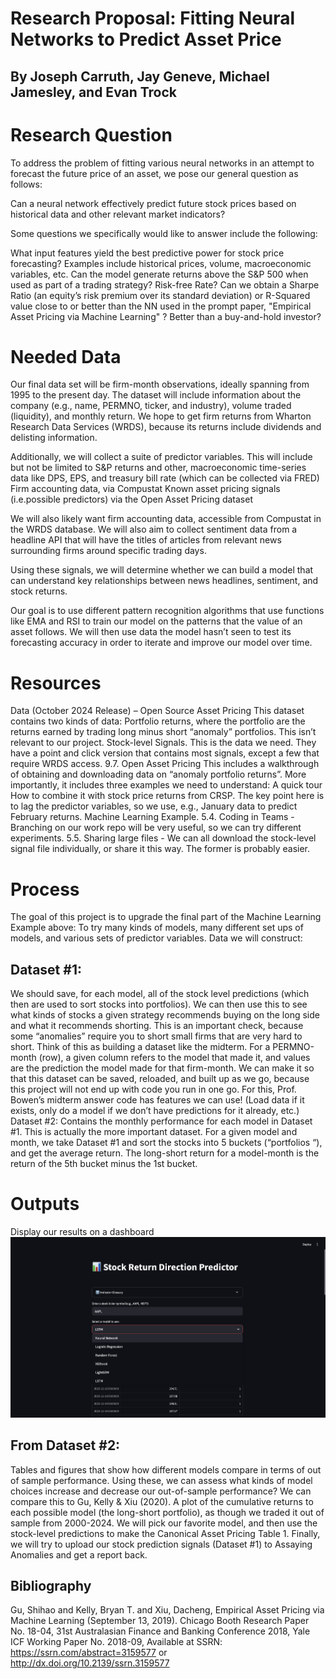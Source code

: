 # Research Proposal: Fitting Neural Networks to Predict Asset Price
## By Joseph Carruth, Jay Geneve, Michael Jamesley, and Evan Trock
# Research Question
To address the problem of fitting various neural networks in an attempt to forecast the future price of an asset, we pose our general question as follows:

Can a neural network effectively predict future stock prices based on historical data and other relevant market indicators?

Some questions we specifically would like to answer include the following:

What input features yield the best predictive power for stock price forecasting?
Examples include historical prices, volume, macroeconomic variables, etc.
Can the model generate returns above the S&P 500 when used as part of a trading strategy? Risk-free Rate?
Can we obtain a Sharpe Ratio (an equity’s risk premium over its standard deviation) or R-Squared value close to or better than the NN used in the prompt paper, "Empirical Asset Pricing via Machine Learning" ? Better than a buy-and-hold investor? 
# Needed Data
Our final data set will be firm-month observations, ideally spanning from 1995 to the present day. The dataset will include information about the company (e.g., name, PERMNO, ticker, and industry), volume traded (liquidity), and monthly return. We hope to get firm returns from Wharton Research Data Services (WRDS), because its returns include dividends and delisting information.

Additionally, we will collect a suite of predictor variables. This will include but not be limited to
S&P returns and other, macroeconomic time-series data like DPS, EPS, and treasury bill rate (which can be collected via FRED)
Firm accounting data, via Compustat 
Known asset pricing signals (i.e.possible predictors) via the Open Asset Pricing dataset

We will also likely want firm accounting data, accessible from Compustat in the WRDS database. We will also aim to collect sentiment data from a headline API that will have the titles of articles from relevant news surrounding firms around specific trading days. 

Using these signals, we will determine whether we can build a model that can understand key relationships between news headlines, sentiment, and stock returns. 

Our goal is to use different pattern recognition algorithms that use functions like EMA and RSI to train our model on the patterns that the value of an asset follows. We will then use data the model hasn’t seen to test its forecasting accuracy in order to iterate and improve our model over time. 

# Resources
Data (October 2024 Release) – Open Source Asset Pricing This dataset contains two kinds of data: 
Portfolio returns, where the portfolio are the returns earned by trading long minus short “anomaly” portfolios. This isn’t relevant to our project.
Stock-level Signals. This is the data we need. They have a point and click version that contains most signals, except a few that require WRDS access.
9.7. Open Asset Pricing This includes a walkthrough of obtaining and downloading data on “anomaly portfolio returns”. More importantly, it includes three examples we need to understand:
A quick tour
How to combine it with stock price returns from CRSP. The key point here is to lag the predictor variables, so we use, e.g., January data to predict February returns.
Machine Learning Example. 
5.4. Coding in Teams - Branching on our work repo will be very useful, so we can try different experiments. 
5.5. Sharing large files - We can all download the stock-level signal file individually, or share it this way. The former is probably easier. 


# Process
The goal of this project is to upgrade the final part of the Machine Learning Example above: To try many kinds of models, many different set ups of models, and various sets of predictor variables.
Data we will construct:


## Dataset #1: 
We should save, for each model, all of the stock level predictions (which then are used to sort stocks into portfolios). We can then use this to see what kinds of stocks a given strategy recommends buying on the long side and what it recommends shorting. This is an important check, because some “anomalies” require you to short small firms that are very hard to short.
Think of this as building a dataset like the midterm. For a PERMNO-month (row), a given column refers to the model that made it, and values are the prediction the model made for that firm-month. We can make it so that this dataset can be saved, reloaded, and built up as we go, because this project will not end up with code you run in one go. For this, Prof. Bowen’s midterm answer code has features we can use! (Load data if it exists, only do a model if we don’t have predictions for it already, etc.)
Dataset #2: Contains the monthly performance for each model in Dataset #1. This is actually the more important dataset.
For a given model and month, we take Dataset #1 and sort the stocks into 5 buckets (“portfolios “), and get the average return. The long-short return for a model-month is the return of the 5th bucket minus the 1st bucket.


# Outputs
Display our results on a dashboard
<img src="Stock Prediction Dashboard.png?raw=true"/>

## From Dataset #2:
Tables and figures that show how different models compare in terms of out of sample performance. 
Using these, we can assess what kinds of model choices increase and decrease our out-of-sample performance? We can compare this to Gu, Kelly & Xiu (2020). 
A plot of the cumulative returns to each possible model (the long-short portfolio), as though we traded it out of sample from 2000-2024.
We will pick our favorite model, and then use the stock-level predictions to make the Canonical Asset Pricing Table 1. 
Finally, we will try to upload our stock prediction signals (Dataset #1) to Assaying Anomalies and get a report back. 



## Bibliography
Gu, Shihao and Kelly, Bryan T. and Xiu, Dacheng, Empirical Asset Pricing via Machine Learning (September 13, 2019). Chicago Booth Research Paper No. 18-04, 31st Australasian Finance and Banking Conference 2018, Yale ICF Working Paper No. 2018-09, Available at SSRN: https://ssrn.com/abstract=3159577 or http://dx.doi.org/10.2139/ssrn.3159577
